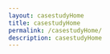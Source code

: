 ```yaml
---
layout: casestudyHome
title: casestudyHome
permalink: /casestudyHome/
description: casestudyHome
---
```


